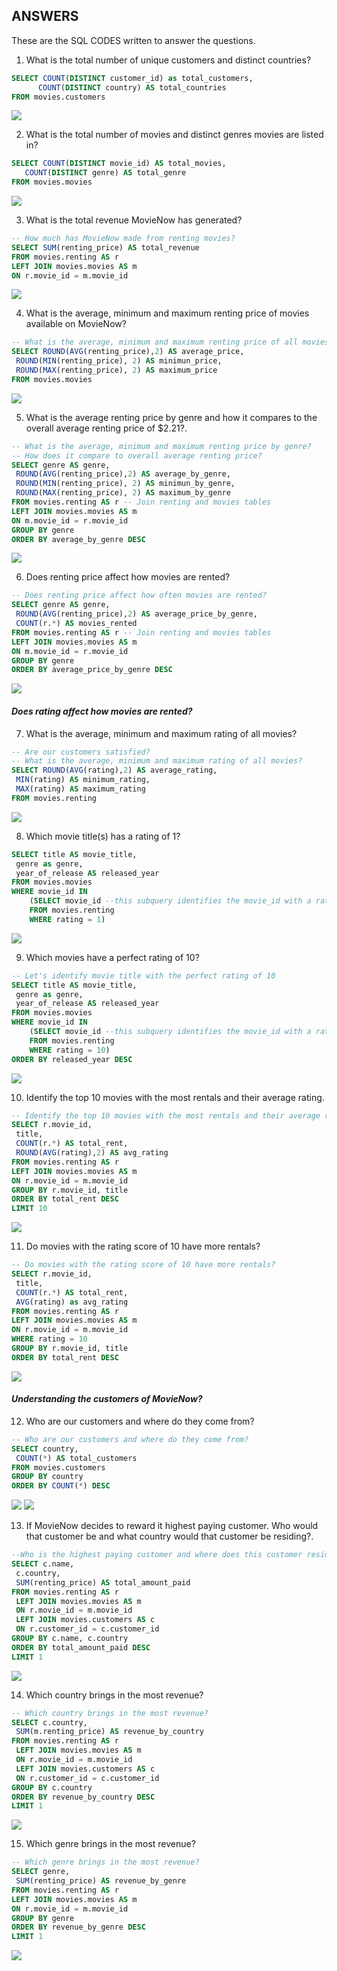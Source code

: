 ## ANSWERS
These are the SQL CODES written to answer the questions.
1. What is the total number of unique customers and distinct countries?
  ```sql
SELECT COUNT(DISTINCT customer_id) as total_customers,
        COUNT(DISTINCT country) AS total_countries
FROM movies.customers
```
![](Q1.png)

2. What is the total number of movies and distinct genres movies are listed in?
```sql
SELECT COUNT(DISTINCT movie_id) AS total_movies,
   COUNT(DISTINCT genre) AS total_genre
FROM movies.movies
```
![](Q2.png)

3. What is the total revenue MovieNow has generated?
```sql
-- How much has MovieNow made from renting movies?
SELECT SUM(renting_price) AS total_revenue
FROM movies.renting AS r
LEFT JOIN movies.movies AS m
ON r.movie_id = m.movie_id
```
![](Q6.png)

4. What is the average, minimum and maximum renting price of movies available on MovieNow?
```sql
-- What is the average, minimum and maximum renting price of all movies rounded to two decimal places?
SELECT ROUND(AVG(renting_price),2) AS average_price,
 ROUND(MIN(renting_price), 2) AS minimun_price,
 ROUND(MAX(renting_price), 2) AS maximum_price
FROM movies.movies
```
![](Q3.png)

5. What is the average renting price by genre and how it compares to the overall average renting price of $2.21?.
```sql
-- What is the average, minimum and maximum renting price by genre? 
-- How does it compare to overall average renting price?
SELECT genre AS genre,
 ROUND(AVG(renting_price),2) AS average_by_genre,
 ROUND(MIN(renting_price), 2) AS minimun_by_genre,
 ROUND(MAX(renting_price), 2) AS maximum_by_genre
FROM movies.renting AS r -- Join renting and movies tables
LEFT JOIN movies.movies AS m
ON m.movie_id = r.movie_id
GROUP BY genre
ORDER BY average_by_genre DESC
```
![](Q4.png)

6. Does renting price affect how movies are rented?
```sql
-- Does renting price affect how often movies are rented?
SELECT genre AS genre,
 ROUND(AVG(renting_price),2) AS average_price_by_genre,
 COUNT(r.*) AS movies_rented
FROM movies.renting AS r -- Join renting and movies tables
LEFT JOIN movies.movies AS m
ON m.movie_id = r.movie_id
GROUP BY genre
ORDER BY average_price_by_genre DESC
```
![](Q5.png)

#### _Does rating affect how movies are rented?_
7. What is the average, minimum and maximum rating of all movies?
```sql
-- Are our customers satisfied?
-- What is the average, minimum and maximum rating of all movies?
SELECT ROUND(AVG(rating),2) AS average_rating,
 MIN(rating) AS minimum_rating,
 MAX(rating) AS maximum_rating
FROM movies.renting
```
![](Q7.png)

8. Which movie title(s) has a rating of 1?
```sql
SELECT title AS movie_title,
 genre as genre,
 year_of_release AS released_year
FROM movies.movies
WHERE movie_id IN
    (SELECT movie_id --this subquery identifies the movie_id with a rating of 1
    FROM movies.renting
    WHERE rating = 1)
```
![](Q8.png)

9. Which movies have a perfect rating of 10?
```sql
-- Let's identify movie title with the perfect rating of 10
SELECT title AS movie_title,
 genre as genre,
 year_of_release AS released_year
FROM movies.movies
WHERE movie_id IN
    (SELECT movie_id --this subquery identifies the movie_id with a rating of 10
    FROM movies.renting
    WHERE rating = 10)
ORDER BY released_year DESC
```
![](Q9.png)

10. Identify the top 10 movies with the most rentals and their average rating.
```sql
-- Identify the top 10 movies with the most rentals and their average rating
SELECT r.movie_id,
 title, 
 COUNT(r.*) AS total_rent,
 ROUND(AVG(rating),2) AS avg_rating
FROM movies.renting AS r
LEFT JOIN movies.movies AS m
ON r.movie_id = m.movie_id
GROUP BY r.movie_id, title
ORDER BY total_rent DESC
LIMIT 10
```
![](Q10.png)

11. Do movies with the rating score of 10 have more rentals?
```sql
-- Do movies with the rating score of 10 have more rentals?
SELECT r.movie_id,
 title, 
 COUNT(r.*) AS total_rent,
 AVG(rating) as avg_rating
FROM movies.renting AS r
LEFT JOIN movies.movies AS m
ON r.movie_id = m.movie_id
WHERE rating = 10
GROUP BY r.movie_id, title
ORDER BY total_rent DESC
```
![](Q11.png)

#### _Understanding the customers of MovieNow?_
12. Who are our customers and where do they come from?
```sql
-- Who are our customers and where do they come from?
SELECT country,
 COUNT(*) AS total_customers
FROM movies.customers
GROUP BY country
ORDER BY COUNT(*) DESC
```
![](Q12.png)  ![](Q12a.png)

13. If MovieNow decides to reward it highest paying customer. Who would that customer be and what country would that customer be residing?.
```sql
--Who is the highest paying customer and where does this customer reside?
SELECT c.name,
 c.country,
 SUM(renting_price) AS total_amount_paid
FROM movies.renting AS r
 LEFT JOIN movies.movies AS m
 ON r.movie_id = m.movie_id
 LEFT JOIN movies.customers AS c
 ON r.customer_id = c.customer_id
GROUP BY c.name, c.country
ORDER BY total_amount_paid DESC
LIMIT 1
```
![](Q13.png)

14. Which country brings in the most revenue?
```sql
-- Which country brings in the most revenue?
SELECT c.country,
 SUM(m.renting_price) AS revenue_by_country
FROM movies.renting AS r
 LEFT JOIN movies.movies AS m
 ON r.movie_id = m.movie_id
 LEFT JOIN movies.customers AS c
 ON r.customer_id = c.customer_id
GROUP BY c.country
ORDER BY revenue_by_country DESC
LIMIT 1
```
![](Q14.png)

15. Which genre brings in the most revenue?
```sql
-- Which genre brings in the most revenue?
SELECT genre,
 SUM(renting_price) AS revenue_by_genre
FROM movies.renting AS r
LEFT JOIN movies.movies AS m
ON r.movie_id = m.movie_id
GROUP BY genre
ORDER BY revenue_by_genre DESC
LIMIT 1
```
![](Q15.png)
